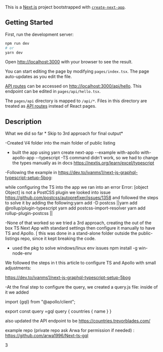 This is a [Next.js](https://nextjs.org/) project bootstrapped with [`create-next-app`](https://github.com/vercel/next.js/tree/canary/packages/create-next-app).

## Getting Started

First, run the development server:

```bash
npm run dev
# or
yarn dev
```

Open [http://localhost:3000](http://localhost:3000) with your browser to see the result.

You can start editing the page by modifying `pages/index.tsx`. The page auto-updates as you edit the file.

[API routes](https://nextjs.org/docs/api-routes/introduction) can be accessed on [http://localhost:3000/api/hello](http://localhost:3000/api/hello). This endpoint can be edited in `pages/api/hello.tsx`.

The `pages/api` directory is mapped to `/api/*`. Files in this directory are treated as [API routes](https://nextjs.org/docs/api-routes/introduction) instead of React pages.

## Description 

What we did so far  * Skip to 3rd approach for final output*

-Created V4 folder into the main folder of public listing
- built the app using yarn create next-app --example with-apollo with-apollo-app --typescript
-TS command didn't work, so we had to change the types manually as in docs 
https://nextjs.org/learn/excel/typescript

-Following the example in https://dev.to/ivanms1/next-js-graphql-typescript-setup-5bog:

while configuring the TS into the app we ran into an error Error: [object Object] is not a PostCSS plugin
we looked into issue https://github.com/postcss/autoprefixer/issues/1358
and followed the steps to solve it by adding the following:yarn add -D postcss
||yarn add @rollup/plugin-typescript
yarn add postcss-import-resolver
yarn add rollup-plugin-postcss ||


-None of that worked so we tried a 3rd approach, creating the out of the box TS Next App with standard settings then configure it manually to have TS and Apollo. [ this was done in  a stand-alone folder outside the public-listings repo, since it kept breaking the code.
- used the pkg to solve windows/linux env issues npm install -g win-node-env

 We followed the steps in t this article to configure TS and Apollo with small adjustments: 

https://dev.to/ivanms1/next-js-graphql-typescript-setup-5bog

-At the final step to configure the query, we created a query.js file:
inside of it we added 

import {gql} from "@apollo/client";

export const  query =gql 
query {
    countries {
       name
  }
}

also updated the API endpoint to be https://countries.trevorblades.com/

example repo (private repo ask Arwa for permission if needed) : https://github.com/arwa1996/Next-ts-gql

3
